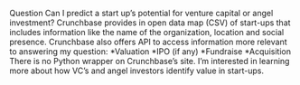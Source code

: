 Question
Can I predict a start up’s potential for venture capital or angel investment? 
Crunchbase provides in open data map (CSV) of start-ups that includes information like the name of the organization, location and social presence. Crunchbase also offers API to access information more relevant to answering my question:
*Valuation
*IPO (if any)
*Fundraise
*Acquisition
There is no Python wrapper on Crunchbase’s site. 
I’m interested in learning more about how VC’s and angel investors identify value in start-ups. 
